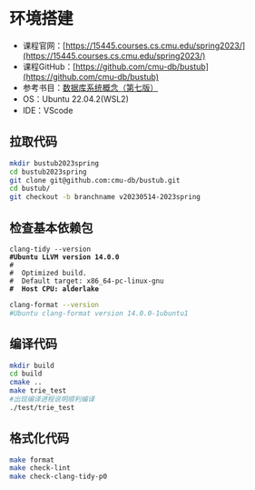 # 环境搭建

* 课程官网：[https://15445.courses.cs.cmu.edu/spring2023/](https://15445.courses.cs.cmu.edu/spring2023/)
* 课程GitHub：[https://github.com/cmu-db/bustub](https://github.com/cmu-db/bustub)
* 参考书目：[数据库系统概念（第七版）](https://www.db-book.com/)
* OS：Ubuntu 22.04.2(WSL2)
* IDE：VScode

## 拉取代码

```sh
mkdir bustub2023spring
cd bustub2023spring
git clone git@github.com:cmu-db/bustub.git
cd bustub/
git checkout -b branchname v20230514-2023spring
```

## 检查基本依赖包

<pre class="language-sh"><code class="lang-sh">clang-tidy --version
<strong>#Ubuntu LLVM version 14.0.0
</strong>#  
#  Optimized build.
#  Default target: x86_64-pc-linux-gnu
<strong>#  Host CPU: alderlake
</strong></code></pre>

```sh
clang-format --version
#Ubuntu clang-format version 14.0.0-1ubuntu1
```

## 编译代码

```sh
mkdir build
cd build
cmake ..
make trie_test
#出现编译进程说明顺利编译
./test/trie_test
```

## 格式化代码

```sh
make format
make check-lint
make check-clang-tidy-p0
```
